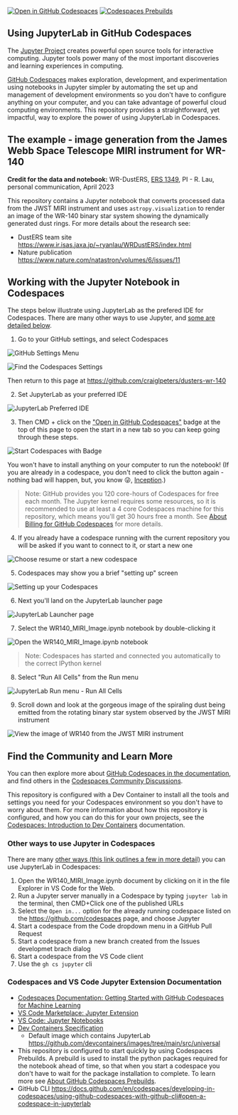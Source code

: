 [![Open in GitHub Codespaces](https://github.com/codespaces/badge.svg)](https://codespaces.new/craiglpeters/dusters-wr-140?quickstart=1)
[![Codespaces Prebuilds](https://github.com/craiglpeters/dusters-wr-140/actions/workflows/codespaces/create_codespaces_prebuilds/badge.svg)](https://github.com/craiglpeters/dusters-wr-140/actions/workflows/codespaces/create_codespaces_prebuilds)

## Using JupyterLab in GitHub Codespaces

The [Jupyter Project](https://jupyter.org/) creates powerful open source tools for interactive computing. Jupyter tools power many of the most important discoveries and learning experiences in computing.

[GitHub Codespaces](https://github.com/features/codespaces) makes exploration, development, and experimentation using notebooks in Jupyter simpler by automating the set up and management of development environments so you don't have to configure anything on your computer, and you can take advantage of powerful cloud computing environments. This repository provides a straightforward, yet impactful, way to explore the power of using JupyterLab in Codespaces.

## The example - image generation from the James Webb Space Telescope MIRI instrument for WR-140

**Credit for the data and notebook:** WR-DustERS, [ERS 1349](https://www.stsci.edu/jwst/science-execution/approved-programs/dd-ers/program-1349), PI - R. Lau, personal communication, April 2023

This repository contains a Jupyter notebook that converts processed data from the JWST MIRI instrument and uses `astropy.visualization` to render an image of the WR-140 binary star system showing the dynamically generated dust rings. For more details about the research see:

 - DustERS team site https://www.ir.isas.jaxa.jp/~ryanlau/WRDustERS/index.html
 - Nature publication https://www.nature.com/natastron/volumes/6/issues/11

## Working with the Jupyter Notebook in Codespaces

The steps below illustrate using JupyterLab as the prefered IDE for Codespaces. There are many other ways to use Jupyter, and [some are detailed below](#other-ways-to-use-jupyter-in-codespaces).

1. Go to your GitHub settings, and select Codespaces

![GitHub Settings Menu](assets/settings-menu.png)

![Find the Codespaces Settings](assets/finding-codespaces-settings.png)

Then return to this page at https://github.com/craiglpeters/dusters-wr-140

2. Set JupyterLab as your preferred IDE

![JupyterLab Preferred IDE](assets/codespaces-editor-preference.png)

3. Then CMD + click on the ["Open in GitHub Codespaces"](https://codespaces.new/craiglpeters/dusters-wr-140?quickstart=1) badge at the top of this page to open the start in a new tab so you can keep going through these steps. 

![Start Codespaces with Badge](assets/open-in-github-codespaces-badge.png)

You won't have to install anything on your computer to run the notebook! (If you are already in a codespace, you don't need to click the button again - nothing bad will happen, but, you know :stuck_out_tongue_winking_eye:, [Inception](https://en.wikipedia.org/wiki/Inception).)

> Note: GitHub provides you 120 core-hours of Codespaces for free each month. The Jupyter kernel requires some resources, so it is recommended to use at least a 4 core Codespaces machine for this repository, which means you'll get 30 hours free a month. See [About Billing for GitHub Codespaces](https://docs.github.com/en/billing/managing-billing-for-github-codespaces/about-billing-for-github-codespaces) for more details.

4. If you already have a codespace running with the current repository you will be asked if you want to connect to it, or start a new one

![Choose resume or start a new codespace](assets/resume-codespace.png)

5. Codespaces may show you a brief "setting up" screen

![Setting up your Codespaces](assets/setting-up-your-codespace.png)

6. Next you'll land on the JupyterLab launcher page

![JupyterLab Launcher page](assets/jupyter-lab-launcher.png)

7. Select the WR140_MIRI_Image.ipynb notebook by double-clicking it

![Open the WR140_MIRI_Image.ipynb notebook](assets/jupyter-open-notebook.png)

> Note: Codespaces has started and connected you automatically to the correct IPython kernel

8. Select "Run All Cells" from the Run menu

![JupyterLab Run menu - Run All Cells](assets/jupyter-run-all-cells.png)

9. Scroll down and look at the gorgeous image of the spiraling dust being emitted from the rotating binary star system observed by the JWST MIRI instrument

![View the image of WR140 from the JWST MIRI instrument](assets/jupyter-plot.png)

## Find the Community and Learn More

You can then explore more about [GitHub Codespaces in the documentation](https://docs.github.com/en/codespaces), and find others in the [Codespaces Community Discussions](https://github.com/orgs/community/discussions/categories/codespaces?discussions_q=is%3Aopen+sync+category%3ACodespaces). 

This repository is configured with a Dev Container to install all the tools and settings you need for your Codespaces environment so you don't have to worry about them. For more information about how this repository is configured, and how you can do this for your own projects, see the [Codespaces: Introduction to Dev Containers](https://docs.github.com/en/codespaces/setting-up-your-project-for-codespaces/adding-a-dev-container-configuration/introduction-to-dev-containers) documentation.

### Other ways to use Jupyter in Codespaces

There are many [other ways (this link outlines a few in more detail)](/jupyter-other-ways.md) you can use JupyterLab in Codespaces:
1. Open the WR140_MIRI_Image.ipynb document by clicking on it in the file Explorer in VS Code for the Web.
1. Run a Jupyter server manually in a Codespace by typing `jupyter lab` in the terminal, then CMD+Click one of the published URLs
1. Select the `Open in...` option for the already running codespace listed on the https://github.com/codespaces page, and choose Jupyter
1. Start a codespace from the Code dropdown menu in a GitHub Pull Request
1. Start a codespace from a new branch created from the Issues developmet brach dialog
1. Start a codespace from the VS Code client
1. Use the `gh cs jupyter` cli 


### Codespaces and VS Code Jupyter Extension Documentation

- [Codespaces Documentation: Getting Started with GitHub Codespaces for Machine Learning](https://docs.github.com/en/codespaces/developing-in-codespaces/getting-started-with-github-codespaces-for-machine-learning)
- [VS Code Marketplace: Jupyter Extension](https://marketplace.visualstudio.com/items?itemName=ms-toolsai.jupyter)
- [VS Code: Jupyter Notebooks](https://code.visualstudio.com/docs/datascience/jupyter-notebooks)
- [Dev Containers Specification](https://containers.dev)
  - Default image which contains JupyterLab https://github.com/devcontainers/images/tree/main/src/universal
- This repository is configured to start quickly by using Codespaces Prebuilds. A prebuild is used to install the python packages required for the notebook ahead of time, so that when you start a codespace you don't have to wait for the package installation to complete. To learn more see [About GitHub Codespaces Prebuilds](https://docs.github.com/en/codespaces/prebuilding-your-codespaces/about-github-codespaces-prebuilds).
- GitHub CLI https://docs.github.com/en/codespaces/developing-in-codespaces/using-github-codespaces-with-github-cli#open-a-codespace-in-jupyterlab